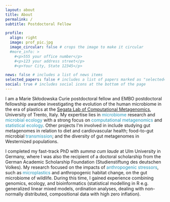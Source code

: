 ```yaml
---
layout: about
title: About
permalink: /
subtitle: Postdoctoral Fellow

profile:
  align: right
  image: prof_pic.jpg
  image_circular: false # crops the image to make it circular
  #more_info: >
    #<p>555 your office number</p>
    #<p>123 your address street</p>
    #<p>Your City, State 12345</p>

news: false # includes a list of news items
selected_papers: false # includes a list of papers marked as "selected={true}"
social: true # includes social icons at the bottom of the page
---
```


I am a Marie Skłodowska Curie postdoctoral fellow and EMBO postdoctoral fellowship awardee investigating the evolution of the human microbiome in the era of plastics at the [Segata Lab of Computational Metagenomics](http://segatalab.cibio.unitn.it/people.html), University of Trento, Italy. My expertise lies in <span style="color:#2596B9">microbiome</span> research and <span style="color:#2596B9">microbial ecology</span> with a strong focus on <span style="color:#2596B9">computational metagenomics</span> and <span style="color:#2596B9">statistical ecology</span>. Other projects I'm involved in include studying gut metagenomes in relation to diet and cardiovascular health; food-to-gut microbial <span style="color:#2596B9">transmission</span>; and the diversity of gut metagenomes in Westernized populations.

I completed my fast-track PhD with _summa cum laude_ at Ulm University in Germany, where I was also the recipient of a doctoral scholarship from the German Academic Scholarship Foundation (Studienstiftung des deutschen Volkes). My research focused on the impacts of <span style="color:#2596B9">anthropogenic stressors</span>, such as <span style="color:#2596B9">microplastics</span> and anthropogenic habitat change, on the gut microbiome of wildlife. During this time, I gained experience combining genomics, ecology, and bioinformatics (statistical modelling in R e.g. generalized linear mixed models, ordination analyses, dealing with non-normally distributed, compositional data with high zero inflation).
